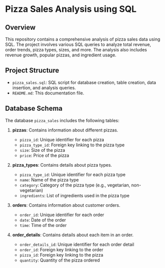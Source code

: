# Pizza Sales Analysis using SQL

## Overview

This repository contains a comprehensive analysis of pizza sales data using SQL. The project involves various SQL queries to analyze total revenue, order trends, pizza types, sizes, and more. The analysis also includes revenue growth, popular pizzas, and ingredient usage.

## Project Structure

- `pizza_sales.sql`: SQL script for database creation, table creation, data insertion, and analysis queries.
- `README.md`: This documentation file.

## Database Schema

The database `pizza_sales` includes the following tables:

1. **pizzas**: Contains information about different pizzas.
   - `pizza_id`: Unique identifier for each pizza
   - `pizza_type_id`: Foreign key linking to the pizza type
   - `size`: Size of the pizza
   - `price`: Price of the pizza

2. **pizza_types**: Contains details about pizza types.
   - `pizza_type_id`: Unique identifier for each pizza type
   - `name`: Name of the pizza type
   - `category`: Category of the pizza type (e.g., vegetarian, non-vegetarian)
   - `ingredients`: List of ingredients used in the pizza type

3. **orders**: Contains information about customer orders.
   - `order_id`: Unique identifier for each order
   - `date`: Date of the order
   - `time`: Time of the order

4. **order_details**: Contains details about each item in an order.
   - `order_details_id`: Unique identifier for each order detail
   - `order_id`: Foreign key linking to the order
   - `pizza_id`: Foreign key linking to the pizza
   - `quantity`: Quantity of the pizza ordered

